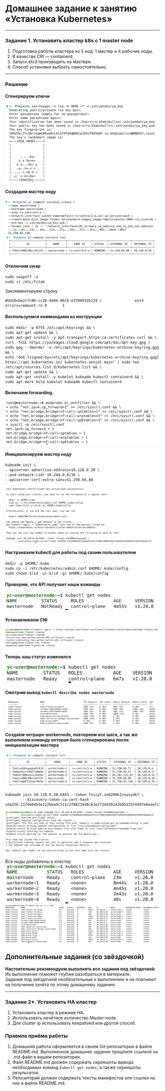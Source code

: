 # Домашнее задание к занятию «Установка Kubernetes»

-----

### Задание 1. Установить кластер k8s с 1 master node

1. Подготовка работы кластера из 5 нод: 1 мастер и 4 рабочие ноды.
2. В качестве CRI — containerd.
3. Запуск etcd производить на мастере.
4. Способ установки выбрать самостоятельно.

------

### Решение

#### Сгенерируем ключи 

![Alt text](image.png)

#### Создадим мастер ноду

![Alt text](image-1.png)
![Alt text](image-3.png)

#### Отключим swap 
```
sudo swapoff -a
sudo vi /etc/fstab
```
Закомментируем строку
```
#UUID=be2c7c06-cc2b-4d4b-96c6-e3700932b129 /               ext4    errors=remount-ro 0       1
```
#### Воспользуемся коммандами из инструкции 
```
sudo mkdir -p 0755 /etc/apt/keyrings && \
sudo apt-get update && \
sudo apt-get install -y apt-transport-https ca-certificates curl && \
curl -fsSL https://packages.cloud.google.com/apt/doc/apt-key.gpg | sudo gpg --dearmor -o /etc/apt/keyrings/kubernetes-archive-keyring.gpg && \
echo "deb [signed-by=/etc/apt/keyrings/kubernetes-archive-keyring.gpg] https://apt.kubernetes.io/ kubernetes-xenial main" | sudo tee /etc/apt/sources.list.d/kubernetes.list && \
sudo apt-get update && \
sudo apt-get install -y kubelet kubeadm kubectl containerd && \
sudo apt-mark hold kubelet kubeadm kubectl containerd
```
#### Включаем forwarding.  

![Alt text](image-2.png)

#### Инициализируем мастер ноду
```
kubeadm init \
--apiserver-advertise-address=10.128.0.20 \
--pod-network-cidr 10.244.0.0/16 \
--apiserver-cert-extra-sans=51.250.66.88

```

![Alt text](image-4.png)

#### Настраиваем kubectl для работы под своим пользователем 

```
mkdir -p $HOME/.kube
sudo cp -i /etc/kubernetes/admin.conf $HOME/.kube/config
sudo chown $(id -u):$(id -g) $HOME/.kube/config
```
#### Проверим, что API получает наши команды

![Alt text](image-5.png)

#### Устанавливаем CNI

![Alt text](image-6.png)

#### Теперь наш статус изменился

![Alt text](image-7.png)

#### Смотрим вывод `kubectl describe nodes masternode`  

![Alt text](image-8.png)

#### Создаём четрыре workernode, повторяем все шаги, а так же выполняем команду которая была сгенерирована после инициализации мастера

![Alt text](image-9.png)

```
kubeadm join 10.128.0.20:6443 --token fsicpf.xn6280k2soyxydkf \
        --discovery-token-ca-cert-hash sha256:11fde04b3e122bbadc511c2f88219d8c63e272d420142b95a33f4497e6eaefc3 
```

![Alt text](image-10.png)

Все ноды добавлены в кластер
![Alt text](image-11.png)
![Alt text](image-12.png)


## Дополнительные задания (со звёздочкой)

**Настоятельно рекомендуем выполнять все задания под звёздочкой.** Их выполнение поможет глубже разобраться в материале.   
Задания под звёздочкой необязательные к выполнению и не повлияют на получение зачёта по этому домашнему заданию. 

------
### Задание 2*. Установить HA кластер

1. Установить кластер в режиме HA.
2. Использовать нечётное количество Master-node.
3. Для cluster ip использовать keepalived или другой способ.

### Правила приёма работы

1. Домашняя работа оформляется в своем Git-репозитории в файле README.md. Выполненное домашнее задание пришлите ссылкой на .md-файл в вашем репозитории.
2. Файл README.md должен содержать скриншоты вывода необходимых команд `kubectl get nodes`, а также скриншоты результатов.
3. Репозиторий должен содержать тексты манифестов или ссылки на них в файле README.md.